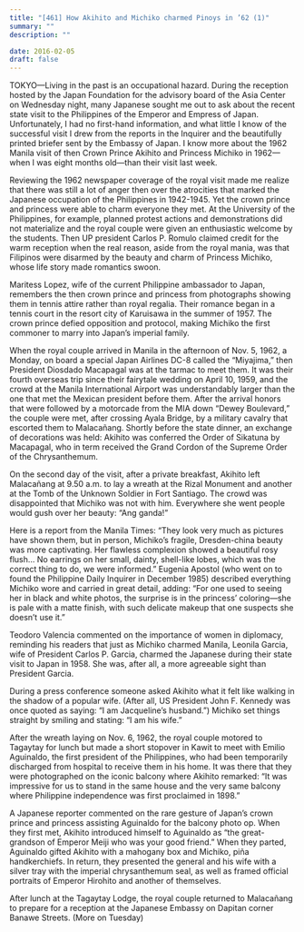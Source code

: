 ```yaml
---
title: "[461] How Akihito and Michiko charmed Pinoys in ’62 (1)"
summary: ""
description: ""

date: 2016-02-05
draft: false
---
```


TOKYO—Living in the past is an occupational hazard. During the reception hosted by the Japan Foundation for the advisory board of the Asia Center on Wednesday night, many Japanese sought me out to ask about the recent state visit to the Philippines of the Emperor and Empress of Japan. Unfortunately, I had no first-hand information, and what little I know of the successful visit I drew from the reports in the Inquirer and the beautifully printed briefer sent by the Embassy of Japan. I know more about the 1962 Manila visit of then Crown Prince Akihito and Princess Michiko in 1962—when I was eight months old—than their visit last week.

Reviewing the 1962 newspaper coverage of the royal visit made me realize that there was still a lot of anger then over the atrocities that marked the Japanese occupation of the Philippines in 1942-1945. Yet the crown prince and princess were able to charm everyone they met. At the University of the Philippines, for example, planned protest actions and demonstrations did not materialize and the royal couple were given an enthusiastic welcome by the students. Then UP president Carlos P. Romulo claimed credit for the warm reception when the real reason, aside from the royal mania, was that Filipinos were disarmed by the beauty and charm of Princess Michiko, whose life story made romantics swoon.

Maritess Lopez, wife of the current Philippine ambassador to Japan, remembers the then crown prince and princess from photographs showing them in tennis attire rather than royal regalia. Their romance began in a tennis court in the resort city of Karuisawa in the summer of 1957. The crown prince defied opposition and protocol, making Michiko the first commoner to marry into Japan’s imperial family.

When the royal couple arrived in Manila in the afternoon of Nov. 5, 1962, a Monday, on board a special Japan Airlines DC-8 called the “Miyajima,” then President Diosdado Macapagal was at the tarmac to meet them. It was their fourth overseas trip since their fairytale wedding on April 10, 1959, and the crowd at the Manila International Airport was understandably larger than the one that met the Mexican president before them. After the arrival honors that were followed by a motorcade from the MIA down “Dewey Boulevard,” the couple were met, after crossing Ayala Bridge, by a military cavalry that escorted them to Malacañang. Shortly before the state dinner, an exchange of decorations was held: Akihito was conferred the Order of Sikatuna by Macapagal, who in term received the Grand Cordon of the Supreme Order of the Chrysanthemum.

On the second day of the visit, after a private breakfast, Akihito left Malacañang at 9.50 a.m. to lay a wreath at the Rizal Monument and another at the Tomb of the Unknown Soldier in Fort Santiago. The crowd was disappointed that Michiko was not with him. Everywhere she went people would gush over her beauty: “Ang ganda!”

Here is a report from the Manila Times: “They look very much as pictures have shown them, but in person, Michiko’s fragile, Dresden-china beauty was more captivating. Her flawless complexion showed a beautiful rosy flush… No earrings on her small, dainty, shell-like lobes, which was the correct thing to do, we were informed.” Eugenia Apostol (who went on to found the Philippine Daily Inquirer in December 1985) described everything Michiko wore and carried in great detail, adding: “For one used to seeing her in black and white photos, the surprise is in the princess’ coloring—she is pale with a matte finish, with such delicate makeup that one suspects she doesn’t use it.”

Teodoro Valencia commented on the importance of women in diplomacy, reminding his readers that just as Michiko charmed Manila, Leonila Garcia, wife of President Carlos P. Garcia, charmed the Japanese during their state visit to Japan in 1958. She was, after all, a more agreeable sight than President Garcia.

During a press conference someone asked Akihito what it felt like walking in the shadow of a popular wife. (After all, US President John F. Kennedy was once quoted as saying: “I am Jacqueline’s husband.”) Michiko set things straight by smiling and stating: “I am his wife.”

After the wreath laying on Nov. 6, 1962, the royal couple motored to Tagaytay for lunch but made a short stopover in Kawit to meet with Emilio Aguinaldo, the first president of the Philippines, who had been temporarily discharged from hospital to receive them in his home. It was there that they were photographed on the iconic balcony where Akihito remarked: “It was impressive for us to stand in the same house and the very same balcony where Philippine independence was first proclaimed in 1898.”

A Japanese reporter commented on the rare gesture of Japan’s crown prince and princess assisting Aguinaldo for the balcony photo op. When they first met, Akihito introduced himself to Aguinaldo as “the great-grandson of Emperor Meiji who was your good friend.” When they parted, Aguinaldo gifted Akihito with a mahogany box and Michiko, piña handkerchiefs. In return, they presented the general and his wife with a silver tray with the imperial chrysanthemum seal, as well as framed official portraits of Emperor Hirohito and another of themselves.

After lunch at the Tagaytay Lodge, the royal couple returned to Malacañang to prepare for a reception at the Japanese Embassy on Dapitan corner Banawe Streets. (More on Tuesday)
